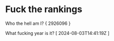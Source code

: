 # Fuck the rankings

Who the hell am I?
{ 2926096 }

What fucking year is it?
[ 2024-08-03T14:41:19Z ]
